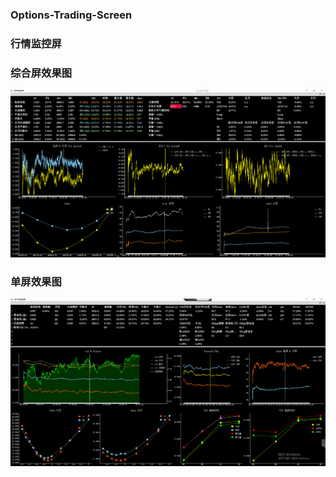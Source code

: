 ### Options-Trading-Screen
### 行情监控屏

### 综合屏效果图
![image](https://github.com/shiyu23/Options-Trading-Screen/blob/main/pictures/mixed.gif)

### 单屏效果图
![image](https://github.com/shiyu23/Options-Trading-Screen/blob/main/pictures/single.gif)
